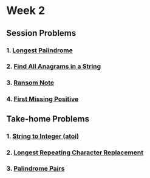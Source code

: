 # Week 2

## Session Problems
### 1. [Longest Palindrome](https://leetcode.com/problems/longest-palindrome/submissions/1195043272/)
### 2. [Find All Anagrams in a String](https://leetcode.com/problems/find-all-anagrams-in-a-string/description/)
### 3. [Ransom Note](https://leetcode.com/problems/ransom-note/description/)
### 4. [First Missing Positive](https://leetcode.com/problems/first-missing-positive/description/)

## Take-home Problems
### 1. [String to Integer (atoi)](https://leetcode.com/problems/string-to-integer-atoi/description/)
### 2. [Longest Repeating Character Replacement](https://leetcode.com/problems/longest-repeating-character-replacement/description/)
### 3. [Palindrome Pairs](https://leetcode.com/problems/palindrome-pairs/description/)
